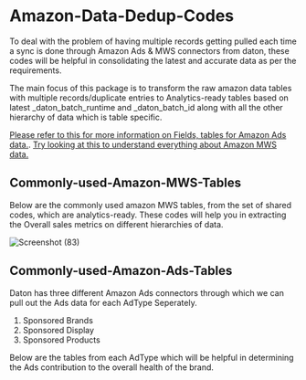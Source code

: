 # Amazon-Data-Dedup-Codes
To deal with the problem of having multiple records getting pulled each time a sync is done through Amazon Ads & MWS connectors from daton, these codes will be helpful in consolidating the latest and accurate data as per the requirements.

The main focus of this package is to transform the raw amazon data tables with multiple records/duplicate entries to Analytics-ready tables based on latest _daton_batch_runtime and _daton_batch_id along with all the other hierarchy of data which is table specific. 

[Please refer to this for more information on Fields, tables for Amazon Ads data.](https://docs.sarasanalytics.com/integrations/data-sources/saas-integrations/amazon-ads). [Try looking at this to understand everything about Amazon MWS data.](https://docs.sarasanalytics.com/integrations/data-sources/ecommerce/amazon-mws)

## Commonly-used-Amazon-MWS-Tables

Below are the commonly used amazon MWS tables, from the set of shared codes, which are analytics-ready. These codes will help you in extracting the Overall sales metrics on different hierarchies of data.

![Screenshot (83)](https://user-images.githubusercontent.com/69815945/111440322-3a382180-872c-11eb-92cf-f20cca8bb754.png)


## Commonly-used-Amazon-Ads-Tables

Daton has three different Amazon Ads connectors through which we can pull out the Ads data for each AdType Seperately. 
1. Sponsored Brands
2. Sponsored Display
3. Sponsored Products

Below are the tables from each AdType which will be helpful in determining the Ads contribution to the overall health of the brand.













